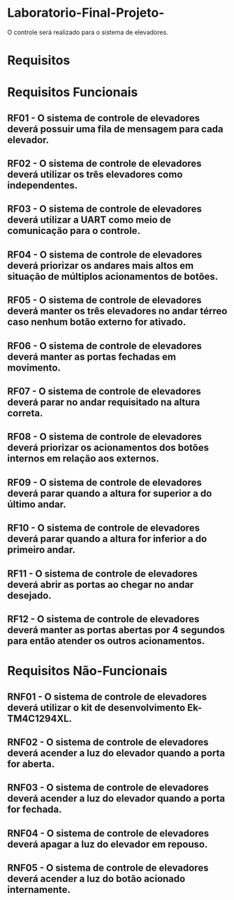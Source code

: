 # Laboratorio-Final-Projeto-

O controle será realizado para o sistema de elevadores.
# Requisitos
# Requisitos Funcionais
## RF01 - O sistema de controle de elevadores deverá possuir uma fila de mensagem para cada elevador.
## RF02 - O sistema de controle de elevadores deverá utilizar os três elevadores como independentes.
## RF03 - O sistema de controle de elevadores deverá utilizar a UART como meio de comunicação para o controle.
## RF04 - O sistema de controle de elevadores deverá priorizar os andares mais altos em situação de múltiplos acionamentos de botões.
## RF05 - O sistema de controle de elevadores deverá manter os três elevadores no andar térreo caso nenhum botão externo for ativado.
## RF06 - O sistema de controle de elevadores deverá manter as portas fechadas em movimento.
## RF07 - O sistema de controle de elevadores deverá parar no andar requisitado na altura correta.
## RF08 - O sistema de controle de elevadores deverá priorizar os acionamentos dos botões internos em relação aos externos.
## RF09 - O sistema de controle de elevadores deverá parar quando a altura for superior a do último andar.
## RF10 - O sistema de controle de elevadores deverá parar quando a altura for inferior a do primeiro andar.
## RF11 - O sistema de controle de elevadores deverá abrir as portas ao chegar no andar desejado.
## RF12 - O sistema de controle de elevadores deverá manter as portas abertas por 4 segundos para então atender os outros acionamentos.

# Requisitos Não-Funcionais
## RNF01 - O sistema de controle de elevadores deverá utilizar o kit de desenvolvimento Ek-TM4C1294XL.
## RNF02 - O sistema de controle de elevadores deverá acender a luz do elevador quando a porta for aberta.
## RNF03 - O sistema de controle de elevadores deverá acender a luz do elevador quando a porta for fechada.
## RNF04 - O sistema de controle de elevadores deverá apagar a luz do elevador em repouso.
## RNF05 - O sistema de controle de elevadores deverá acender a luz do botão acionado internamente.
